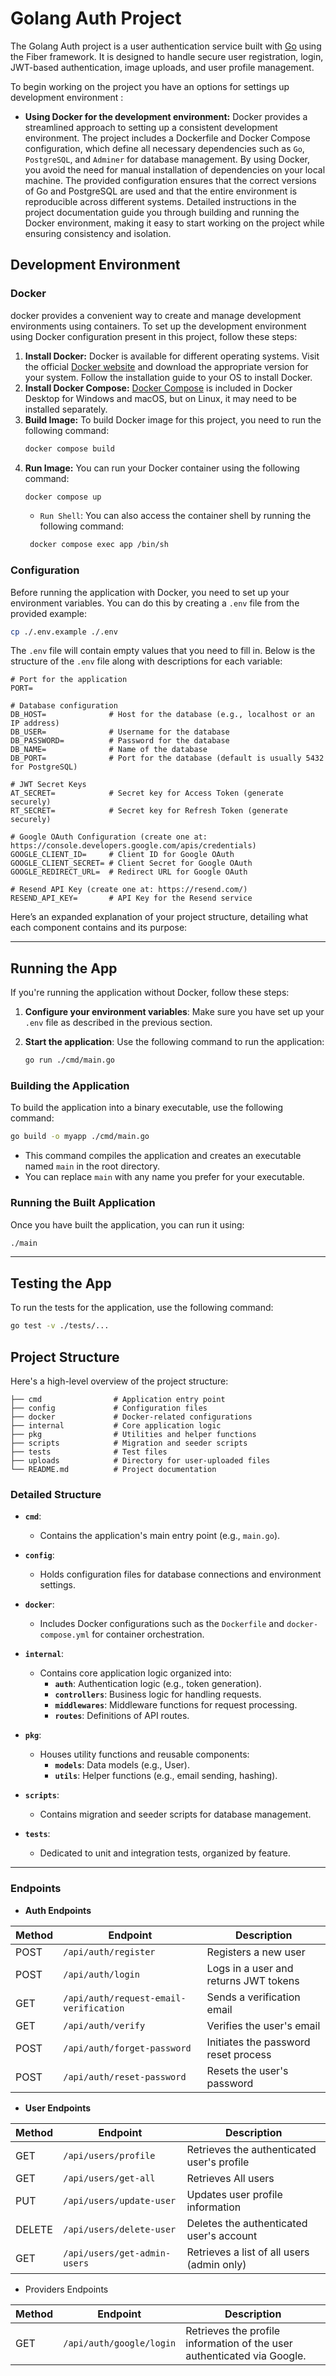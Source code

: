 # Golang Auth Project

The Golang Auth project is a user authentication service built with [Go](https://go.dev/) using the Fiber framework.
It is designed to handle secure user registration, login, JWT-based authentication, image uploads,
and user profile management.

To begin working on the project you have an options for settings up development environment :

- **Using Docker for the development environment:** Docker provides a streamlined approach
  to
  setting up a consistent development environment. The project includes a Dockerfile and
  Docker Compose configuration, which define all necessary dependencies such as `Go`,
  `PostgreSQL`, and `Adminer` for database management. By using Docker, you avoid the need for
  manual installation of dependencies on your local machine. The provided configuration
  ensures that the correct versions of Go and PostgreSQL are used and that the entire
  environment is reproducible across different systems. Detailed instructions in the project
  documentation guide you through building and running the Docker environment, making it easy
  to start working on the project while ensuring consistency and isolation.

## Development Environment

### Docker

docker provides a convenient way to create and manage development environments using containers. To set up the
development environment using Docker configuration present in this project, follow these steps:

1. **Install Docker:** Docker is available for different operating systems. Visit the
   official [Docker website](https://www.docker.com/products/docker-desktop/) and download the
   appropriate version for your system. Follow the installation guide to your OS to install Docker.
2. **Install Docker Compose:** [Docker Compose](https://docs.docker.com/compose/) is included in Docker Desktop for
   Windows and macOS, but on Linux, it may
   need to be installed separately.
3. **Build Image:** To build Docker image for this project, you need to run the following command:
    ```bash
    docker compose build 
    ```
4. **Run Image:** You can run your Docker container using the following command:
    ```bash
    docker compose up
    ```
    - `Run Shell`: You can also access the container shell by running the following command:
   ```bash
    docker compose exec app /bin/sh
   ```

### Configuration

Before running the application with Docker, you need to set up your environment variables. You can do this by creating a
`.env` file from the provided example:

```bash
cp ./.env.example ./.env
```

The `.env` file will contain empty values that you need to fill in. Below is the structure of the `.env` file along with
descriptions for each variable:

```dotenv
# Port for the application
PORT=

# Database configuration
DB_HOST=              # Host for the database (e.g., localhost or an IP address)
DB_USER=              # Username for the database
DB_PASSWORD=          # Password for the database
DB_NAME=              # Name of the database
DB_PORT=              # Port for the database (default is usually 5432 for PostgreSQL)

# JWT Secret Keys
AT_SECRET=            # Secret key for Access Token (generate securely)
RT_SECRET=            # Secret key for Refresh Token (generate securely)

# Google OAuth Configuration (create one at: https://console.developers.google.com/apis/credentials)
GOOGLE_CLIENT_ID=     # Client ID for Google OAuth 
GOOGLE_CLIENT_SECRET= # Client Secret for Google OAuth 
GOOGLE_REDIRECT_URL=  # Redirect URL for Google OAuth

# Resend API Key (create one at: https://resend.com/)
RESEND_API_KEY=       # API Key for the Resend service 
```

Here’s an expanded explanation of your project structure, detailing what each component contains and its purpose:

---

## Running the App

If you're running the application without Docker, follow these steps:

1. **Configure your environment variables**: Make sure you have set up your `.env` file as described in the previous
   section.

2. **Start the application**: Use the following command to run the application:

   ```bash
   go run ./cmd/main.go
   ```

### Building the Application

To build the application into a binary executable, use the following command:

```bash
go build -o myapp ./cmd/main.go
```

- This command compiles the application and creates an executable named `main` in the root directory.
- You can replace `main` with any name you prefer for your executable.

### Running the Built Application

Once you have built the application, you can run it using:

```bash
./main
```

---

## Testing the App

To run the tests for the application, use the following command:

```bash
go test -v ./tests/...
```

## Project Structure

Here's a high-level overview of the project structure:

```plaintext
├── cmd                # Application entry point
├── config             # Configuration files
├── docker             # Docker-related configurations
├── internal           # Core application logic
├── pkg                # Utilities and helper functions
├── scripts            # Migration and seeder scripts
├── tests              # Test files
├── uploads            # Directory for user-uploaded files
└── README.md          # Project documentation
```

### Detailed Structure

- **`cmd`**:
    - Contains the application's main entry point (e.g., `main.go`).

- **`config`**:
    - Holds configuration files for database connections and environment settings.

- **`docker`**:
    - Includes Docker configurations such as the `Dockerfile` and `docker-compose.yml` for container orchestration.

- **`internal`**:
    - Contains core application logic organized into:
        - **`auth`**: Authentication logic (e.g., token generation).
        - **`controllers`**: Business logic for handling requests.
        - **`middlewares`**: Middleware functions for request processing.
        - **`routes`**: Definitions of API routes.

- **`pkg`**:
    - Houses utility functions and reusable components:
        - **`models`**: Data models (e.g., User).
        - **`utils`**: Helper functions (e.g., email sending, hashing).

- **`scripts`**:
    - Contains migration and seeder scripts for database management.

- **`tests`**:
    - Dedicated to unit and integration tests, organized by feature.

---

### Endpoints

- **Auth Endpoints**

| Method | Endpoint                               | Description                           |
|--------|----------------------------------------|---------------------------------------|
| POST   | `/api/auth/register`                   | Registers a new user                  |
| POST   | `/api/auth/login`                      | Logs in a user and returns JWT tokens |
| GET    | `/api/auth/request-email-verification` | Sends a verification email            |
| GET    | `/api/auth/verify`                     | Verifies the user's email             |
| POST   | `/api/auth/forget-password`            | Initiates the password reset process  |
| POST   | `/api/auth/reset-password`             | Resets the user's password            |

- **User Endpoints**

| Method | Endpoint                     | Description                                |
|--------|------------------------------|--------------------------------------------|
| GET    | `/api/users/profile`         | Retrieves the authenticated user's profile |
| GET    | `/api/users/get-all`         | Retrieves All users                        |
| PUT    | `/api/users/update-user`     | Updates user profile information           |
| DELETE | `/api/users/delete-user`     | Deletes the authenticated user's account   |
| GET    | `/api/users/get-admin-users` | Retrieves a list of all users (admin only) |

- Providers Endpoints

| Method | Endpoint                 | Description                                                             |
|--------|--------------------------|-------------------------------------------------------------------------|
| GET    | `/api/auth/google/login` | Retrieves the profile information of the user authenticated via Google. |
